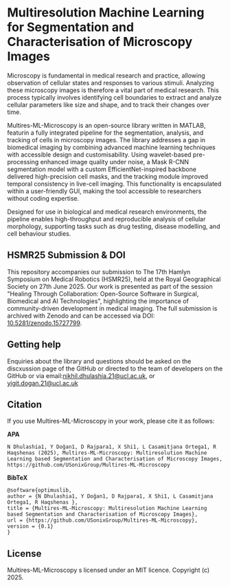 # Multiresolution Machine Learning for Segmentation and Characterisation of Microscopy Images
Microscopy is fundamental in medical research and practice, allowing observation of cellular states and responses to various stimuli. Analyzing these microscopy images is therefore a vital part of medical research. This process typically involves identifying cell boundaries to extract and analyze cellular parameters like size and shape, and to track their changes over time.

Multires-ML-Microscopy is an open-source library written in MATLAB, featurin a fully integrated pipeline for the segmentation, analysis, and tracking of cells in microscopy images. The library addresses a gap in biomedical imaging by combining advanced machine learning techniques with accessible design and customisability. Using wavelet-based pre-processing enhanced image quality under noise, a Mask R-CNN segmentation model with a custom EfficientNet-inspired backbone delivered high-precision cell masks, and the tracking module improved temporal consistency in live-cell imaging. This functionality is encapsulated within a user-friendly GUI, making the tool accessible to researchers without coding expertise.

Designed for use in biological and medical research environments, the pipeline enables high-throughput and reproducible analysis of cellular morphology, supporting tasks such as drug testing, disease modelling, and cell behaviour studies.

## HSMR25 Submission & DOI
This repository accompanies our submission to The 17th Hamlyn Symposium on Medical Robotics (HSMR25), held at the Royal Geographical Society on 27th June 2025. Our work is presented as part of the session "Healing Through Collaboration: Open-Source Software in Surgical, Biomedical and AI Technologies", highlighting the importance of community-driven development in medical imaging. The full submission is archived with Zenodo and can be accessed via DOI: [10.5281/zenodo.15727799](https://doi.org/10.5281/zenodo.15727799).

## Getting help
Enquiries about the library and questions should be asked on the discxussion page of the GitHub or directed to the team of developers on the GitHub or via email:nikhil.dhulashia.21@ucl.ac.uk, or yigit.dogan.21@ucl.ac.uk

## Citation
If you use Multires-ML-Microscopy in your work, please cite it as follows:

**APA**
```
N Dhulashia1, Y Doğan1, D Rajpara1, X Shi1, L Casamitjana Ortega1, R Haqshenas (2025), Multires-ML-Microscopy: Multiresolution Machine Learning based Segmentation and Characterisation of Microscopy Images, https://github.com/USonixGroup/Multires-ML-Microscopy
```

**BibTeX**
```
@software{optimuslib,
author = {N Dhulashia1, Y Doğan1, D Rajpara1, X Shi1, L Casamitjana Ortega1, R Haqshenas },
title = {Multires-ML-Microscopy: Multiresolution Machine Learning based Segmentation and Characterisation of Microscopy Images},
url = {https://github.com/USonixGroup/Multires-ML-Microscopy},
version = {0.1}
}
```
## License
Multires-ML-Microscopy s licensed under an MIT licence.
Copyright (c) 2025.
